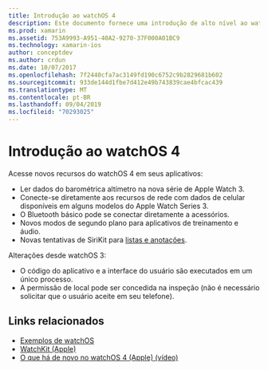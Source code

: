 ```yaml
---
title: Introdução ao watchOS 4
description: Este documento fornece uma introdução de alto nível ao watchOS 4, descrevendo os novos recursos que agora estão disponíveis para os desenvolvedores do Xamarin.
ms.prod: xamarin
ms.assetid: 753A9993-A951-40A2-9270-37F000A01BC9
ms.technology: xamarin-ios
author: conceptdev
ms.author: crdun
ms.date: 10/07/2017
ms.openlocfilehash: 7f2440cfa7ac3149fd190c6752c9b2829681b602
ms.sourcegitcommit: 933de144d1fbe7d412e49b743839cae4bfcac439
ms.translationtype: MT
ms.contentlocale: pt-BR
ms.lasthandoff: 09/04/2019
ms.locfileid: "70293025"
---
```

# <a name="introduction-to-watchos-4"></a>Introdução ao watchOS 4

Acesse novos recursos do watchOS 4 em seus aplicativos:

* Ler dados do barométrica altímetro na nova série de Apple Watch 3.
* Conecte-se diretamente aos recursos de rede com dados de celular disponíveis em alguns modelos do Apple Watch Series 3.
* O Bluetooth básico pode se conectar diretamente a acessórios.
* Novos modos de segundo plano para aplicativos de treinamento e áudio.
* Novas tentativas de SiriKit para [listas e anotações](~/ios/platform/introduction-to-ios11/sirikit.md).

Alterações desde watchOS 3:

* O código do aplicativo e a interface do usuário são executados em um único processo.
* A permissão de local pode ser concedida na inspeção (não é necessário solicitar que o usuário aceite em seu telefone).

## <a name="related-links"></a>Links relacionados

* [Exemplos de watchOS](https://docs.microsoft.com/samples/browse/?products=xamarin&term=Xamarin.iOS+watchOS)
* [WatchKit (Apple)](https://developer.apple.com/documentation/watchkit)
* [O que há de novo no watchOS 4 (Apple) (vídeo)](https://developer.apple.com/videos/play/wwdc2017/205/)
